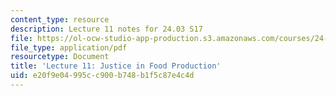 ```yaml
---
content_type: resource
description: Lecture 11 notes for 24.03 S17
file: https://ol-ocw-studio-app-production.s3.amazonaws.com/courses/24-03-good-food-ethics-and-politics-of-food-spring-2017/e20f9e04995cc900b748b1f5c87e4c4d_MIT24_03S17_lec11.pdf
file_type: application/pdf
resourcetype: Document
title: 'Lecture 11: Justice in Food Production'
uid: e20f9e04-995c-c900-b748-b1f5c87e4c4d
---
```

